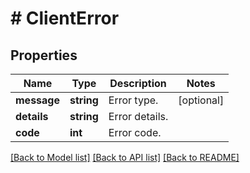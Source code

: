 # # ClientError

## Properties

Name | Type | Description | Notes
------------ | ------------- | ------------- | -------------
**message** | **string** | Error type. | [optional]
**details** | **string** | Error details. |
**code** | **int** | Error code. |

[[Back to Model list]](../../README.md#models) [[Back to API list]](../../README.md#endpoints) [[Back to README]](../../README.md)
